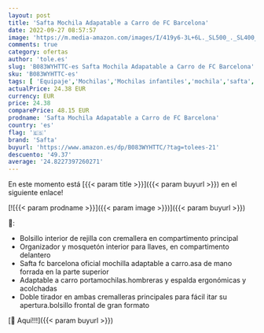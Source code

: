```yaml
---
layout: post
title: 'Safta Mochila Adapatable a Carro de FC Barcelona'
date: 2022-09-27 08:57:57
image: 'https://m.media-amazon.com/images/I/419y6-3L+6L._SL500_._SL400_.jpg'
comments: true
category: ofertas
author: 'tole.es'
slug: 'B083WYHTTC-es Safta Mochila Adapatable a Carro de FC Barcelona'
sku: 'B083WYHTTC-es'
tags: [ 'Equipaje','Mochilas','Mochilas infantiles','mochila','safta','🇪🇸', ]
actualPrice: 24.38 EUR
currency: EUR
price: 24.38
comparePrice: 48.15 EUR
prodname: 'Safta Mochila Adapatable a Carro de FC Barcelona'
country: 'es'
flag: '🇪🇸'
brand: 'Safta'
buyurl: 'https://www.amazon.es/dp/B083WYHTTC/?tag=tolees-21'
descuento: '49.37'
average: '24.8227397260271'
---
```


En este momento está [{{< param title >}}]({{< param buyurl >}}) en el siguiente enlace!

[![{{< param prodname >}}]({{< param image >}})]({{< param buyurl >}})

🔎:

- Bolsillo interior de rejilla con cremallera en compartimento principal
- Organizador y mosquetón interior para llaves, en compartimento delantero
- Safta fc barcelona oficial mochilla adaptable a carro.asa de mano forrada en la parte superior
- Adaptable a carro portamochilas.hombreras y espalda ergonómicas y acolchadas
- Doble tirador en ambas cremalleras principales para fácil itar su apertura.bolsillo frontal de gran formato

[🛒 Aquí!!!]({{< param buyurl >}})
